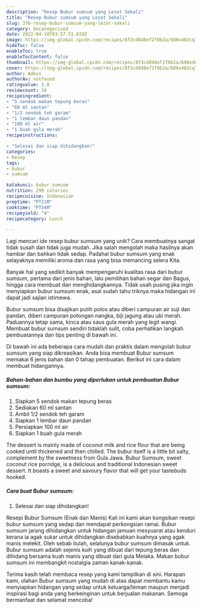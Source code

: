 ```yaml
---
description: "Resep Bubur sumsum yang Lezat Sekali"
title: "Resep Bubur sumsum yang Lezat Sekali"
slug: 376-resep-bubur-sumsum-yang-lezat-sekali
category: Uncategorized
date: 2022-04-10T03:57:51.629Z
image: https://img-global.cpcdn.com/recipes/8f3cd848ef2f0b2a/680x482cq70/bubur-sumsum-foto-resep-utama.jpg
hideToc: false
enableToc: true
enableTocContent: false
thumbnail: https://img-global.cpcdn.com/recipes/8f3cd848ef2f0b2a/680x482cq70/bubur-sumsum-foto-resep-utama.jpg
cover: https://img-global.cpcdn.com/recipes/8f3cd848ef2f0b2a/680x482cq70/bubur-sumsum-foto-resep-utama.jpg
author: Admin
authorAv: notfound
ratingvalue: 3.8
reviewcount: 18
recipeingredient:
- "5 sendok makan tepung beras"
- "60 ml santan"
- "1/2 sendok teh garam"
- "1 lembar daun pandan"
- "100 ml air"
- "1 buah gula merah"
recipeinstructions:

- "Selesai dan siap dihidangkan!"
categories:
- Resep
tags:
- bubur
- sumsum

katakunci: bubur sumsum 
nutrition: 299 calories
recipecuisine: Indonesian
preptime: "PT11M"
cooktime: "PT34M"
recipeyield: "4"
recipecategory: Lunch

---
```





Lagi mencari ide resep bubur sumsum yang unik? Cara membuatnya sangat tidak susah dan tidak juga mudah. Jika salah mengolah maka hasilnya akan hambar dan bahkan tidak sedap. Padahal bubur sumsum yang enak selayaknya memiliki aroma dan rasa yang bisa memancing selera Kita.





Banyak hal yang sedikit banyak mempengaruhi kualitas rasa dari bubur sumsum, pertama dari jenis bahan, lalu pemilihan bahan segar dan Bagus, hingga cara membuat dan menghidangkannya. Tidak usah pusing jika ingin menyiapkan bubur sumsum enak,      asal sudah tahu triknya maka hidangan ini dapat jadi sajian istimewa.














Bubur sumsum bisa disajikan putih polos atau diberi campuran air suji dan pandan, diberi campuran potongan nangka, biji jagung atau ubi merah. Paduannya tetap sama, kinca atau saus gula merah yang legit wangi. Membuat bubur sumsum sendiri tidaklah sulit, coba perhatikan langkah pembuatannya dan tips penting di bawah ini.






Di bawah ini ada beberapa cara mudah dan praktis dalam mengolah bubur sumsum yang siap dikreasikan. Anda bisa membuat Bubur sumsum memakai 6 jenis bahan dan 0 tahap pembuatan. Berikut ini cara dalam membuat hidangannya.

<!--inarticleads1-->

##### Bahan-bahan dan bumbu yang diperlukan untuk pembuatan Bubur sumsum:

1. Siapkan 5 sendok makan tepung beras
1. Sediakan 60 ml santan
1. Ambil 1/2 sendok teh garam
1. Siapkan 1 lembar daun pandan
1. Persiapkan 100 ml air
1. Siapkan 1 buah gula merah


The dessert is mainly made of coconut milk and rice flour that are being cooked until thickened and then chilled. The bubur itself is a little bit salty, complement by the sweetness from Gula Jawa. Bubur Sumsum, sweet coconut rice porridge, is a delicious and traditional Indonesian sweet dessert. It boasts a sweet and savoury flavor that will get your tastebuds hooked. 

<!--inarticleads2-->

##### Cara buat Bubur sumsum:


1. Selesai dan siap dihidangkan!

Resepi Bubur Sumsum (Enak dan Manis) Kali ini kami akan kongsikan resepi bubur sumsum yang sedap dan mendapat perkongsian ramai. Bubur sumsum jarang dihidangkan untuk hidangan jamuan mesyuarat atau kenduri kerana ia agak sukar untuk dihidangkan disebabkan kuahnya yang agak manis melekit. Oleh sebab itulah, selalunya bubur sumsum dimasak untuk. Bubur sumsum adalah sejenis kuih yang dibuat dari tepung beras dan dihidang bersama kuah manis yang dibuat dari gula Melaka. Makan bubur sumsum ini membangkit nostalgia zaman kanak-kanak. 

Terima kasih telah membaca resep yang kami tampilkan di sini. Harapan kami, olahan Bubur sumsum yang mudah di atas dapat membantu kamu menyiapkan hidangan yang sedap untuk keluarga/teman maupun menjadi inspirasi bagi anda yang berkeinginan untuk berjualan makanan. Semoga bermanfaat dan selamat mencoba!
